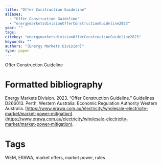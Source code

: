```yaml
---
title: "Offer Construction Guideline"
aliases:
  - "Offer Construction Guideline"
  - "energymarketsdivisionOfferConstructionGuideline2023"
year: ""
tags: 
citekey: "energymarketsdivisionOfferConstructionGuideline2023"
keywords: ""
authors: "[Energy Markets Division]"
type: paper
---
```

Offer Construction Guideline

# Formatted bibliography

Energy Markets Division. 2023. “Offer Construction Guideline.” Guidelines D266013. Perth, Western Australia: Economic Regulation Authority Western Australia. [https://www.erawa.com.au/electricity/wholesale-electricity-market/market-power-mitigation](https://www.erawa.com.au/electricity/wholesale-electricity-market/market-power-mitigation).


# Tags
WEM, ERAWA, market offers, market power, rules

